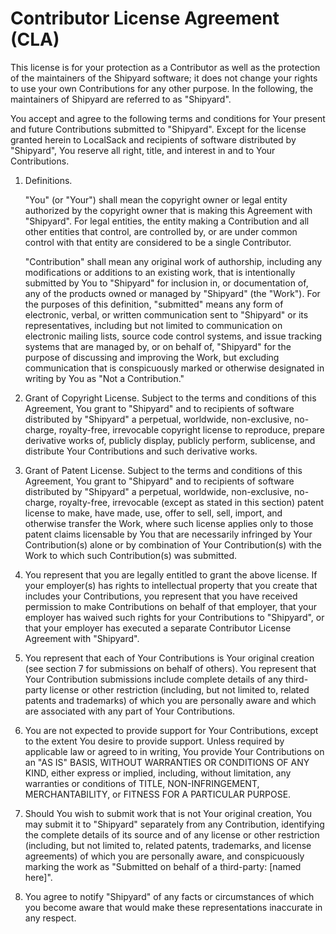 # Contributor License Agreement (CLA)

This license is for your protection as a Contributor as well as the protection of the maintainers of the Shipyard software; it does not change your rights to use your own Contributions for any other purpose. In the following, the maintainers of Shipyard are referred to as "Shipyard".

You accept and agree to the following terms and conditions for Your present and future Contributions submitted to "Shipyard". Except for the license granted herein to LocalSack and recipients of software distributed by "Shipyard", You reserve all right, title, and interest in and to Your Contributions.

1. Definitions.

   "You" (or "Your") shall mean the copyright owner or legal entity authorized by the copyright owner that is making this Agreement with "Shipyard". For legal entities, the entity making a Contribution and all other entities that control, are controlled by, or are under common control with that entity are considered to be a single Contributor.

   "Contribution" shall mean any original work of authorship, including any modifications or additions to an existing work, that is intentionally submitted by You to "Shipyard" for inclusion in, or documentation of, any of the products owned or managed by "Shipyard" (the "Work"). For the purposes of this definition, "submitted" means any form of electronic, verbal, or written communication sent to "Shipyard" or its representatives, including but not limited to communication on electronic mailing lists, source code control systems, and issue tracking systems that are managed by, or on behalf of, "Shipyard" for the purpose of discussing and improving the Work, but excluding communication that is conspicuously marked or otherwise designated in writing by You as "Not a Contribution."

2. Grant of Copyright License. Subject to the terms and conditions of this Agreement, You grant to "Shipyard" and to recipients of software distributed by "Shipyard" a perpetual, worldwide, non-exclusive, no-charge, royalty-free, irrevocable copyright license to reproduce, prepare derivative works of, publicly display, publicly perform, sublicense, and distribute Your Contributions and such derivative works.

3. Grant of Patent License. Subject to the terms and conditions of this Agreement, You grant to "Shipyard" and to recipients of software distributed by "Shipyard" a perpetual, worldwide, non-exclusive, no-charge, royalty-free, irrevocable (except as stated in this section) patent license to make, have made, use, offer to sell, sell, import, and otherwise transfer the Work, where such license applies only to those patent claims licensable by You that are necessarily infringed by Your Contribution(s) alone or by combination of Your Contribution(s) with the Work to which such Contribution(s) was submitted.

4. You represent that you are legally entitled to grant the above license. If your employer(s) has rights to intellectual property that you create that includes your Contributions, you represent that you have received permission to make Contributions on behalf of that employer, that your employer has waived such rights for your Contributions to "Shipyard", or that your employer has executed a separate Contributor License Agreement with "Shipyard".

5. You represent that each of Your Contributions is Your original creation (see section 7 for submissions on behalf of others). You represent that Your Contribution submissions include complete details of any third-party license or other restriction (including, but not limited to, related patents and trademarks) of which you are personally aware and which are associated with any part of Your Contributions.

6. You are not expected to provide support for Your Contributions, except to the extent You desire to provide support. Unless required by applicable law or agreed to in writing, You provide Your Contributions on an "AS IS" BASIS, WITHOUT WARRANTIES OR CONDITIONS OF ANY KIND, either express or implied, including, without limitation, any warranties or conditions of TITLE, NON-INFRINGEMENT, MERCHANTABILITY, or FITNESS FOR A PARTICULAR PURPOSE.

7. Should You wish to submit work that is not Your original creation, You may submit it to "Shipyard" separately from any Contribution, identifying the complete details of its source and of any license or other restriction (including, but not limited to, related patents, trademarks, and license agreements) of which you are personally aware, and conspicuously marking the work as "Submitted on behalf of a third-party: [named here]".

8. You agree to notify "Shipyard" of any facts or circumstances of which you become aware that would make these representations inaccurate in any respect.
